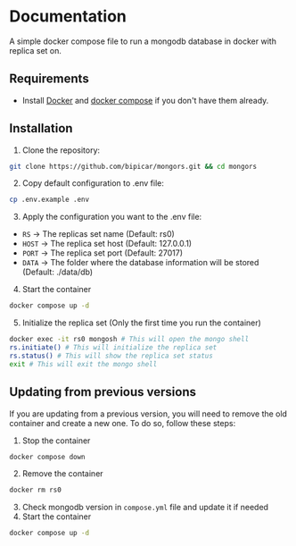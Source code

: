 # Documentation
A simple docker compose file to run a mongodb database in docker with replica set on.

## Requirements
* Install [Docker]('https://www.docker.com/products/docker-desktop') and [docker compose]('https://docs.docker.com/compose/install/') if you don't have them already.

## Installation
1. Clone the repository:
```bash
git clone https://github.com/bipicar/mongors.git && cd mongors
```
2. Copy default configuration to .env file:
```bash
cp .env.example .env
```
3. Apply the configuration you want to the .env file:
  - `RS` -> The replicas set name (Default: rs0)
  - `HOST` -> The replica set host (Default: 127.0.0.1)
  - `PORT` -> The replica set port (Default: 27017)
  - `DATA` -> The folder where the database information will be stored (Default: ./data/db)
4. Start the container
```bash
docker compose up -d
```
5. Initialize the replica set (Only the first time you run the container)
```bash
docker exec -it rs0 mongosh # This will open the mongo shell
rs.initiate() # This will initialize the replica set
rs.status() # This will show the replica set status
exit # This will exit the mongo shell
```

## Updating from previous versions
If you are updating from a previous version, you will need to remove the old container and create a new one. To do so, follow these steps:
1. Stop the container
```bash
docker compose down
```
2. Remove the container
```bash
docker rm rs0
```
3. Check mongodb version in `compose.yml` file and update it if needed
4. Start the container
```bash
docker compose up -d
```
